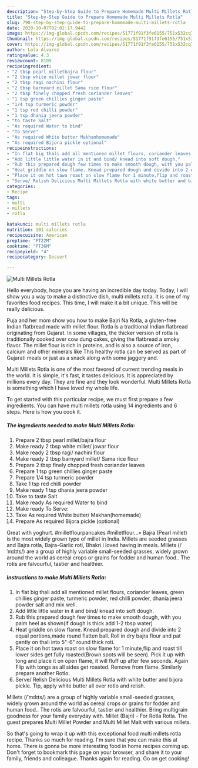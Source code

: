 ```yaml
---
description: "Step-by-Step Guide to Prepare Homemade Multi Millets Rotla"
title: "Step-by-Step Guide to Prepare Homemade Multi Millets Rotla"
slug: 790-step-by-step-guide-to-prepare-homemade-multi-millets-rotla
date: 2020-10-07T02:02:17.944Z
image: https://img-global.cpcdn.com/recipes/51771f91f3fe6155/751x532cq70/multi-millets-rotla-recipe-main-photo.jpg
thumbnail: https://img-global.cpcdn.com/recipes/51771f91f3fe6155/751x532cq70/multi-millets-rotla-recipe-main-photo.jpg
cover: https://img-global.cpcdn.com/recipes/51771f91f3fe6155/751x532cq70/multi-millets-rotla-recipe-main-photo.jpg
author: Lola Alvarez
ratingvalue: 4.3
reviewcount: 8109
recipeingredient:
- "2 tbsp pearl milletbajra flour"
- "2 tbsp white millet jowar flour"
- "2 tbsp ragi nachini flour"
- "2 tbsp barnyard millet Sama rice flour"
- "2 tbsp finely chopped fresh coriander leaves"
- "1 tsp green chillies ginger paste"
- "1/4 tsp turmeric powder"
- "1 tsp red chilli powder"
- "1 tsp dhania jeera powder"
- "to taste Salt"
- "As required Water to bind"
- "To Serve"
- "As required White butter Makhanhomemade"
- "As required Bijora pickle optional"
recipeinstructions:
- "In flat big thali add all mentioned millet flours, coriander leaves, green chillies ginger paste, turmeric powder, red chilli powder, dhania jeera powder salt and mix well."
- "Add little little water in it and bind/ knead into soft dough."
- "Rub this prepared dough few times to make smooth dough, with you palm heel as shown(if dough is thick add 1-2 tbsp water)"
- "Heat griddle on slow flame. Knead prepared dough and divide into 2 equal portions,made round flatten ball. Roll in dry bajra flour and pat gently on thali into 5&#34;-6&#34; round thick roti."
- "Place it on hot tawa roast on slow flame for 1 minute,flip and roast till lower sides get fully roasted(Brown spots will be seen). Pick it up with tong and place it on open flame, it will fluff up after few seconds. Again Flip with tongs as all sides get roasted. Remove from flame. Similarly prepare another Rotlo."
- "Serve/ Relish Delicious Multi Millets Rotla with white butter and bijora pickle. Tip, apply white butter all over rotlo and relish."
categories:
- Recipe
tags:
- multi
- millets
- rotla

katakunci: multi millets rotla 
nutrition: 101 calories
recipecuisine: American
preptime: "PT22M"
cooktime: "PT36M"
recipeyield: "4"
recipecategory: Dessert

---
```



![Multi Millets Rotla](https://img-global.cpcdn.com/recipes/51771f91f3fe6155/751x532cq70/multi-millets-rotla-recipe-main-photo.jpg)

Hello everybody, hope you are having an incredible day today. Today, I will show you a way to make a distinctive dish, multi millets rotla. It is one of my favorites food recipes. This time, I will make it a bit unique. This will be really delicious.

Puja and her mom show you how to make Bajri Na Rotla, a gluten-free Indian flatbread made with millet flour. Rotla is a traditional Indian flatbread originating from Gujarat. In some villages, the thicker version of rotla is traditionally cooked over cow dung cakes, giving the flatbread a smoky flavor. The millet flour is rich in proteins, and is also a source of iron, calcium and other minerals like This healthy rotla can be served as part of Gujarati meals or just as a snack along with some jaggery and.

Multi Millets Rotla is one of the most favored of current trending meals in the world. It is simple, it's fast, it tastes delicious. It is appreciated by millions every day. They are fine and they look wonderful. Multi Millets Rotla is something which I have loved my whole life.


To get started with this particular recipe, we must first prepare a few ingredients. You can have multi millets rotla using 14 ingredients and 6 steps. Here is how you cook it.

<!--inarticleads1-->

##### The ingredients needed to make Multi Millets Rotla:

1. Prepare 2 tbsp pearl millet/bajra flour
1. Make ready 2 tbsp white millet/ jowar flour
1. Make ready 2 tbsp ragi/ nachini flour
1. Make ready 2 tbsp barnyard millet/ Sama rice flour
1. Prepare 2 tbsp finely chopped fresh coriander leaves
1. Prepare 1 tsp green chillies ginger paste
1. Prepare 1/4 tsp turmeric powder
1. Take 1 tsp red chilli powder
1. Make ready 1 tsp dhania jeera powder
1. Take to taste Salt
1. Make ready As required Water to bind
1. Make ready To Serve:
1. Take As required White butter/ Makhan(homemade)
1. Prepare As required Bijora pickle (optional)


Great with yoghurt. #milletflourpancakes #milletflour…» Bajra (Pearl millet) is the most widely grown type of millet in India. Millets are seeded grasses and Bajra rotla, Bajra-Garlic roti, Bhakri i loved having in meals. Millets (/ˈmɪlɪts/) are a group of highly variable small-seeded grasses, widely grown around the world as cereal crops or grains for fodder and human food.. The rotis are falvourful, tastier and healthier. 

<!--inarticleads2-->

##### Instructions to make Multi Millets Rotla:

1. In flat big thali add all mentioned millet flours, coriander leaves, green chillies ginger paste, turmeric powder, red chilli powder, dhania jeera powder salt and mix well.
1. Add little little water in it and bind/ knead into soft dough.
1. Rub this prepared dough few times to make smooth dough, with you palm heel as shown(if dough is thick add 1-2 tbsp water)
1. Heat griddle on slow flame. Knead prepared dough and divide into 2 equal portions,made round flatten ball. Roll in dry bajra flour and pat gently on thali into 5&#34;-6&#34; round thick roti.
1. Place it on hot tawa roast on slow flame for 1 minute,flip and roast till lower sides get fully roasted(Brown spots will be seen). Pick it up with tong and place it on open flame, it will fluff up after few seconds. Again Flip with tongs as all sides get roasted. Remove from flame. Similarly prepare another Rotlo.
1. Serve/ Relish Delicious Multi Millets Rotla with white butter and bijora pickle. Tip, apply white butter all over rotlo and relish.


Millets (/ˈmɪlɪts/) are a group of highly variable small-seeded grasses, widely grown around the world as cereal crops or grains for fodder and human food.. The rotis are falvourful, tastier and healthier. Bring multigrain goodness for your family everyday with. Millet (Bajri) - For Rotla Rotla. The guest prepares Multi Millet Powder and Multi Millet Malt with various millets. 

So that's going to wrap it up with this exceptional food multi millets rotla recipe. Thanks so much for reading. I'm sure that you can make this at home. There is gonna be more interesting food in home recipes coming up. Don't forget to bookmark this page on your browser, and share it to your family, friends and colleague. Thanks again for reading. Go on get cooking!
